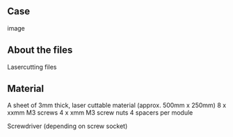 
## Case
image
## About the files
Lasercutting files

## Material

A sheet of 3mm thick, laser cuttable material (approx. 500mm x 250mm)
8 x xxmm M3 screws
4 x xmm M3 screw nuts
4 spacers per module

Screwdriver (depending on screw socket)

